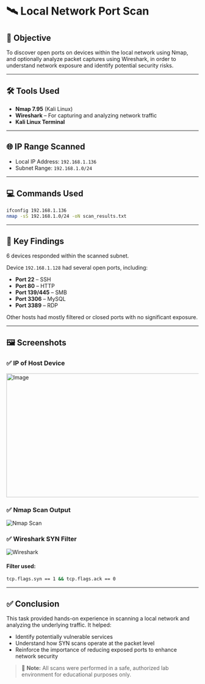 # 🛰️ Local Network Port Scan

## 📌 Objective
To discover open ports on devices within the local network using Nmap, and optionally analyze packet captures using Wireshark, in order to understand network exposure and identify potential security risks.

---

## 🛠️ Tools Used

- **Nmap 7.95** (Kali Linux)
- **Wireshark** – For capturing and analyzing network traffic
- **Kali Linux Terminal**

---

## 🌐 IP Range Scanned

- Local IP Address: `192.168.1.136`
- Subnet Range: `192.168.1.0/24`

---

## 💻 Commands Used

```bash
ifconfig 192.168.1.136
nmap -sS 192.168.1.0/24 -oN scan_results.txt
```

---

## 🧾 Key Findings

6 devices responded within the scanned subnet.

Device `192.168.1.128` had several open ports, including:

- **Port 22** – SSH  
- **Port 80** – HTTP  
- **Port 139/445** – SMB  
- **Port 3306** – MySQL  
- **Port 3389** – RDP  

Other hosts had mostly filtered or closed ports with no significant exposure.

---

## 🖼️ Screenshots

### ✅ IP of Host Device
<img width="935" height="325" alt="Image" src="https://github.com/user-attachments/assets/c1479df4-561d-4ffa-b982-671ed5d57ae2" />

### ✅ Nmap Scan Output
![Nmap Scan](screenshots/nmap_scan_output.png)

### ✅ Wireshark SYN Filter
![Wireshark](screenshots/wireshark_syn_filter.png)

#### Filter used:
```bash
tcp.flags.syn == 1 && tcp.flags.ack == 0
```

---

## ✅ Conclusion

This task provided hands-on experience in scanning a local network and analyzing the underlying traffic. It helped:

- Identify potentially vulnerable services  
- Understand how SYN scans operate at the packet level  
- Reinforce the importance of reducing exposed ports to enhance network security

> 🛑 **Note:** All scans were performed in a safe, authorized lab environment for educational purposes only.
